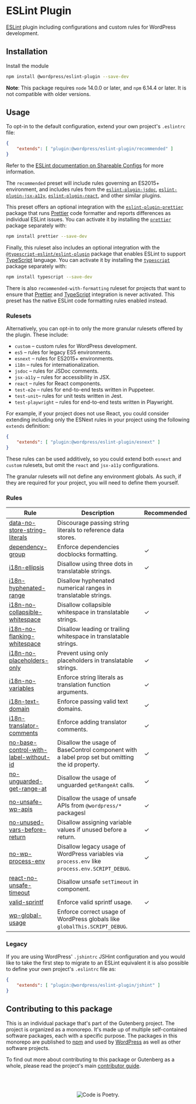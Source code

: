 # ESLint Plugin

[ESLint](https://eslint.org/) plugin including configurations and custom rules for WordPress development.

## Installation

Install the module

```bash
npm install @wordpress/eslint-plugin --save-dev
```

**Note**: This package requires `node` 14.0.0 or later, and `npm` 6.14.4 or later. It is not compatible with older versions.

## Usage

To opt-in to the default configuration, extend your own project's `.eslintrc` file:

```json
{
	"extends": [ "plugin:@wordpress/eslint-plugin/recommended" ]
}
```

Refer to the [ESLint documentation on Shareable Configs](http://eslint.org/docs/developer-guide/shareable-configs) for more information.

The `recommended` preset will include rules governing an ES2015+ environment, and includes rules from the [`eslint-plugin-jsdoc`](https://github.com/gajus/eslint-plugin-jsdoc), [`eslint-plugin-jsx-a11y`](https://github.com/jsx-eslint/eslint-plugin-jsx-a11y), [`eslint-plugin-react`](https://github.com/yannickcr/eslint-plugin-react), and other similar plugins.

This preset offers an optional integration with the [`eslint-plugin-prettier`](https://github.com/prettier/eslint-plugin-prettier) package that runs [Prettier](https://prettier.io) code formatter and reports differences as individual ESLint issues. You can activate it by installing the [`prettier`](https://www.npmjs.com/package/prettier) package separately with:

```bash
npm install prettier --save-dev
```

Finally, this ruleset also includes an optional integration with the [`@typescript-eslint/eslint-plugin`](https://github.com/typescript-eslint/typescript-eslint) package that enables ESLint to support [TypeScript](https://www.typescriptlang.org) language. You can activate it by installing the [`typescript`](https://www.npmjs.com/package/typescript) package separately with:

```bash
npm install typescript --save-dev
```

There is also `recommended-with-formatting` ruleset for projects that want to ensure that [Prettier](https://prettier.io) and [TypeScript](https://www.typescriptlang.org) integration is never activated. This preset has the native ESLint code formatting rules enabled instead.

### Rulesets

Alternatively, you can opt-in to only the more granular rulesets offered by the plugin. These include:

-   `custom` – custom rules for WordPress development.
-   `es5` – rules for legacy ES5 environments.
-   `esnext` – rules for ES2015+ environments.
-   `i18n` – rules for internationalization.
-   `jsdoc` – rules for JSDoc comments.
-   `jsx-a11y` – rules for accessibility in JSX.
-   `react` – rules for React components.
-   `test-e2e` – rules for end-to-end tests written in Puppeteer.
-   `test-unit`– rules for unit tests written in Jest.
-   `test-playwright` – rules for end-to-end tests written in Playwright.

For example, if your project does not use React, you could consider extending including only the ESNext rules in your project using the following `extends` definition:

```json
{
	"extends": [ "plugin:@wordpress/eslint-plugin/esnext" ]
}
```

These rules can be used additively, so you could extend both `esnext` and `custom` rulesets, but omit the `react` and `jsx-a11y` configurations.

The granular rulesets will not define any environment globals. As such, if they are required for your project, you will need to define them yourself.

### Rules

| Rule                                                                                                                                                                 | Description                                                                                     | Recommended |
| -------------------------------------------------------------------------------------------------------------------------------------------------------------------- | ----------------------------------------------------------------------------------------------- | ----------- |
| [data-no-store-string-literals](https://github.com/WordPress/gutenberg/tree/HEAD/packages/eslint-plugin/docs/rules/data-no-store-string-literals.md)                 | Discourage passing string literals to reference data stores.                                    |             |
| [dependency-group](https://github.com/WordPress/gutenberg/tree/HEAD/packages/eslint-plugin/docs/rules/dependency-group.md)                                           | Enforce dependencies docblocks formatting.                                                      | ✓           |
| [i18n-ellipsis](https://github.com/WordPress/gutenberg/tree/HEAD/packages/eslint-plugin/docs/rules/i18n-ellipsis.md)                                                 | Disallow using three dots in translatable strings.                                              | ✓           |
| [i18n-hyphenated-range](https://github.com/WordPress/gutenberg/tree/HEAD/packages/eslint-plugin/docs/rules/i18n-hyphenated-range.md)                                 | Disallow hyphenated numerical ranges in translatable strings.                                   |             |
| [i18n-no-collapsible-whitespace](https://github.com/WordPress/gutenberg/tree/HEAD/packages/eslint-plugin/docs/rules/i18n-no-collapsible-whitespace.md)               | Disallow collapsible whitespace in translatable strings.                                        | ✓           |
| [i18n-no-flanking-whitespace](https://github.com/WordPress/gutenberg/tree/HEAD/packages/eslint-plugin/docs/rules/i18n-no-flanking-whitespace.md)                     | Disallow leading or trailing whitespace in translatable strings.                                |             |
| [i18n-no-placeholders-only](https://github.com/WordPress/gutenberg/tree/HEAD/packages/eslint-plugin/docs/rules/i18n-no-placeholders-only.md)                         | Prevent using only placeholders in translatable strings.                                        | ✓           |
| [i18n-no-variables](https://github.com/WordPress/gutenberg/tree/HEAD/packages/eslint-plugin/docs/rules/i18n-no-variables.md)                                         | Enforce string literals as translation function arguments.                                      | ✓           |
| [i18n-text-domain](https://github.com/WordPress/gutenberg/tree/HEAD/packages/eslint-plugin/docs/rules/i18n-text-domain.md)                                           | Enforce passing valid text domains.                                                             | ✓           |
| [i18n-translator-comments](https://github.com/WordPress/gutenberg/tree/HEAD/packages/eslint-plugin/docs/rules/i18n-translator-comments.md)                           | Enforce adding translator comments.                                                             | ✓           |
| [no-base-control-with-label-without-id](https://github.com/WordPress/gutenberg/tree/HEAD/packages/eslint-plugin/docs/rules/no-base-control-with-label-without-id.md) | Disallow the usage of BaseControl component with a label prop set but omitting the id property. | ✓           |
| [no-unguarded-get-range-at](https://github.com/WordPress/gutenberg/tree/HEAD/packages/eslint-plugin/docs/rules/no-unguarded-get-range-at.md)                         | Disallow the usage of unguarded `getRangeAt` calls.                                             | ✓           |
| [no-unsafe-wp-apis](https://github.com/WordPress/gutenberg/tree/HEAD/packages/eslint-plugin/docs/rules/no-unsafe-wp-apis.md)                                         | Disallow the usage of unsafe APIs from `@wordpress/*` packagesl                                 | ✓           |
| [no-unused-vars-before-return](https://github.com/WordPress/gutenberg/tree/HEAD/packages/eslint-plugin/docs/rules/no-unused-vars-before-return.md)                   | Disallow assigning variable values if unused before a return.                                   | ✓           |
| [no-wp-process-env](https://github.com/WordPress/gutenberg/tree/HEAD/packages/eslint-plugin/docs/rules/no-wp-process-env.md)                                         | Disallow legacy usage of WordPress variables via `process.env` like `process.env.SCRIPT_DEBUG`. | ✓           |
| [react-no-unsafe-timeout](https://github.com/WordPress/gutenberg/tree/HEAD/packages/eslint-plugin/docs/rules/react-no-unsafe-timeout.md)                             | Disallow unsafe `setTimeout` in component.                                                      |             |
| [valid-sprintf](https://github.com/WordPress/gutenberg/tree/HEAD/packages/eslint-plugin/docs/rules/valid-sprintf.md)                                                 | Enforce valid sprintf usage.                                                                    | ✓           |
| [wp-global-usage](https://github.com/WordPress/gutenberg/tree/HEAD/packages/eslint-plugin/docs/rules/wp-global-usage.md)                                             | Enforce correct usage of WordPress globals like `globalThis.SCRIPT_DEBUG`.                      |             |

### Legacy

If you are using WordPress' `.jshintrc` JSHint configuration and you would like to take the first step to migrate to an ESLint equivalent it is also possible to define your own project's `.eslintrc` file as:

```json
{
	"extends": [ "plugin:@wordpress/eslint-plugin/jshint" ]
}
```

## Contributing to this package

This is an individual package that's part of the Gutenberg project. The project is organized as a monorepo. It's made up of multiple self-contained software packages, each with a specific purpose. The packages in this monorepo are published to [npm](https://www.npmjs.com/) and used by [WordPress](https://make.wordpress.org/core/) as well as other software projects.

To find out more about contributing to this package or Gutenberg as a whole, please read the project's main [contributor guide](https://github.com/WordPress/gutenberg/tree/HEAD/CONTRIBUTING.md).

<br /><br /><p align="center"><img src="https://s.w.org/style/images/codeispoetry.png?1" alt="Code is Poetry." /></p>
